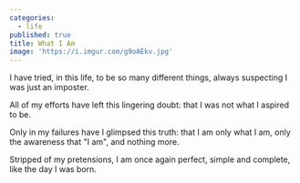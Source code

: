 ```yaml
---
categories:
  - life
published: true
title: What I Am
image: 'https://i.imgur.com/g9oAEkv.jpg'
---
```

I have tried, 
in this life, 
to be so many different things,
always suspecting
I was just an imposter.

All of my efforts
have left this lingering doubt:
that I was not what I aspired to be.

Only in my failures
have I glimpsed this truth:
that I am only what I am,
only the awareness
that "I am",
and nothing more.

Stripped of my pretensions,
I am once again perfect,
simple and complete,
like the day I was born.



